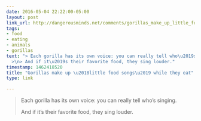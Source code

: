 ```yaml
---
date: 2016-05-04 22:22:00-05:00
layout: post
link_url: http://dangerousminds.net/comments/gorillas_make_up_little_food_songs_while_they_eat_listen_to_them_here
tags:
- food
- eating
- animals
- gorillas
text: "> Each gorilla has its own voice: you can really tell who\u2019s singing.\n\
  >\n> And if it\u2019s their favorite food, they sing louder."
timestamp: 1462418520
title: "Gorillas make up \u2018little food songs\u2019 while they eat"
type: link

---
```

> Each gorilla has its own voice: you can really tell who’s singing.
>
> And if it’s their favorite food, they sing louder.